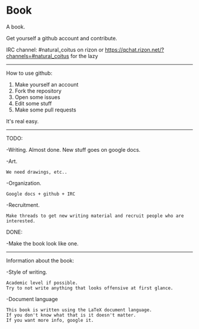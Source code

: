 Book
===================

A book.

Get yourself a github account and contribute.

IRC channel: #natural_coitus on rizon or https://qchat.rizon.net/?channels=#natural_coitus for the lazy

--------------------------------------------------

How to use github:

1. Make yourself an account
2. Fork the repository
3. Open some issues
4. Edit some stuff
5. Make some pull requests

It's real easy.

---------------------------------------------------

TODO:

-Writing.
    Almost done.
    New stuff goes on google docs.

    
-Art.
    
    We need drawings, etc..
    

-Organization.

    Google docs + github + IRC

    

-Recruitment.

    Make threads to get new writing material and recruit people who are interested.


DONE:

-Make the book look like one.


---------------------------------------------------

Information about the book:

-Style of writing.

    Academic level if possible.
    Try to not write anything that looks offensive at first glance.

-Document language

    This book is written using the LaTeX document language.
    If you don't know what that is it doesn't matter.
    If you want more info, google it.

